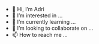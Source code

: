 - 👋 Hi, I’m Adri
- 👀 I’m interested in ...
- 🌱 I’m currently learning ...
- 💞️ I’m looking to collaborate on ...
- 📫 How to reach me ...

<!---
Adrixy78/Adrixy78 is a ✨ special ✨ repository because its `README.md` (this file) appears on your GitHub profile.
You can click the Preview link to take a look at your changes.

<!DOCTYPE html>
<html>
<head>
  <style>
    .pacman {
    width: 40px;
      height: 40px;
      background-color: yellow;
      border-radius: 50%;
      position: absolute;
      animation: eat-ghosts 2s infinite;
    }

    .ghost {
      width: 40px;
      height: 40px;
      background-color: red;
      border-radius: 50%;
      position: absolute;
    }

    @keyframes eat-ghosts {
      0% {
        transform: rotate(0deg);
      }
      50% {
        transform: rotate(45deg);
      }
      100% {
        transform: rotate(0deg);
      }
    }
  </style>
</head>
<body>
  <div class="pacman"></div>
  <div class="ghost"></div>
</body>
</html>
```
